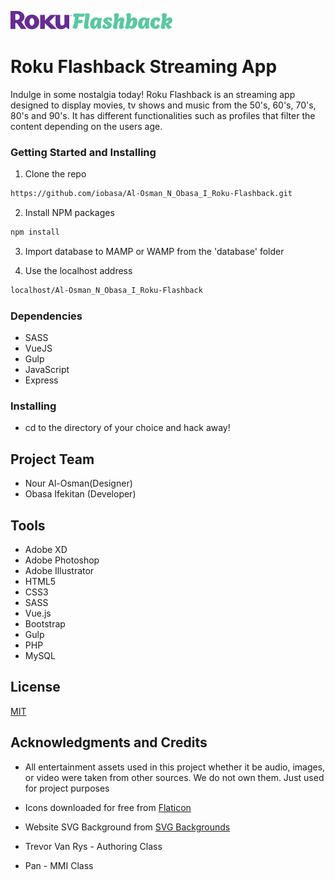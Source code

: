 ![Flashback Logo](/images/footer-logo.png)

# Roku Flashback Streaming App
Indulge in some nostalgia today!
Roku Flashback is an streaming app designed to display movies, tv shows and music from the 50's, 60's, 70's, 80's and 90's. It has different functionalities such as profiles that filter the content depending on the users age. 



### Getting Started and Installing

1. Clone the repo
```sh
https://github.com/iobasa/Al-Osman_N_Obasa_I_Roku-Flashback.git
```
2. Install NPM packages
```sh
npm install
```
3. Import database to MAMP or WAMP from the 'database' folder

4. Use the localhost address
```sh
localhost/Al-Osman_N_Obasa_I_Roku-Flashback
```

### Dependencies

* SASS
* VueJS
* Gulp
* JavaScript
* Express

### Installing

* cd to the directory of your choice and hack away!

## Project Team

- Nour Al-Osman(Designer)
- Obasa Ifekitan (Developer)

## Tools

* Adobe XD
* Adobe Photoshop
* Adobe Illustrator
* HTML5
* CSS3
* SASS
* Vue.js
* Bootstrap
* Gulp
* PHP
* MySQL

## License
[MIT](https://choosealicense.com/licenses/mit/)

## Acknowledgments and Credits 
* All entertainment assets used in this project whether it be audio, images, or video were taken from other sources. We do not own them. Just used for project purposes

* Icons downloaded for free from [Flaticon](https://www.flaticon.com)

* Website SVG Background from [SVG Backgrounds](https://www.svgbackgrounds.com/)

* Trevor Van Rys - Authoring Class

* Pan - MMI Class
